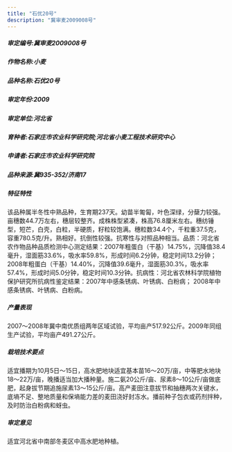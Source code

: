 ```yaml
---
title: "石优20号"
description: "冀审麦2009008号"
---
```

##### 审定编号:冀审麦2009008号

##### 作物名称:小麦

##### 品种名称:石优20号

##### 审定年份:2009

##### 审定单位:河北省

##### 育种者:石家庄市农业科学研究院;河北省小麦工程技术研究中心

##### 申请者:石家庄市农业科学研究院

##### 品种来源:冀935-352/济南17

##### 特征特性
该品种属半冬性中熟品种，生育期237天。幼苗半匍匐，叶色深绿，分蘖力较强。亩穗数44.7万左右，穗层较整齐。成株株型紧凑，株高76.8厘米左右。穗纺锤型，短芒，白壳，白粒，半硬质，籽粒较饱满。穗粒数34.4个，千粒重37.5克，容重780.5克/升。熟相好。抗倒性较强。抗寒性与对照品种相当。品质：河北省农作物品种品质检测中心测定结果：2007年粗蛋白（干基）14.75%，沉降值38.4毫升，湿面筋33.6%，吸水率59.8%，形成时间6.2分钟，稳定时间13.2分钟；2008年粗蛋白（干基）14.40%，沉降值39.6毫升，湿面筋30.3%，吸水率57.4%，形成时间5.0分钟，稳定时间10.3分钟。抗病性：河北省农林科学院植物保护研究所抗病性鉴定结果：2007年中感条锈病、叶锈病、白粉病； 2008年中感条锈病、叶锈病、白粉病。

##### 产量表现
2007～2008年冀中南优质组两年区域试验，平均亩产517.92公斤。2009年同组生产试验，平均亩产491.27公斤。

##### 栽培技术要点
适宜播期为10月5日～15日，高水肥地块适宜基本苗16～20万/亩，中等肥水地块18～22万/亩，晚播适当加大播种量。施二氨20公斤/亩、尿素8～10公斤/亩做底肥，起身拔节期追施尿素13～15公斤/亩。高产麦田注意拔节和抽穗两次关键水，底墒不足、整地质量和保墒能力差的麦田浇好封冻水。播前种子包衣或药剂拌种，及时防治白粉病和蚜虫。

##### 审定意见
适宜河北省中南部冬麦区中高水肥地种植。
